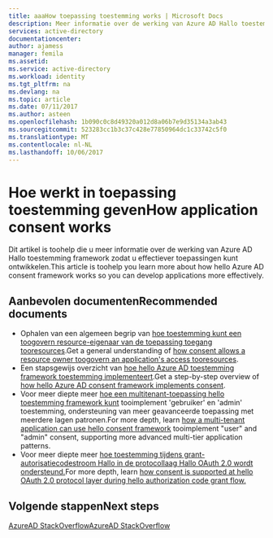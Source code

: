 ```yaml
---
title: aaaHow toepassing toestemming works | Microsoft Docs
description: Meer informatie over de werking van Azure AD Hallo toestemming framework op toosee hoe kunt u bij het ontwikkelen van toepassingen op Azure AD
services: active-directory
documentationcenter: 
author: ajamess
manager: femila
ms.assetid: 
ms.service: active-directory
ms.workload: identity
ms.tgt_pltfrm: na
ms.devlang: na
ms.topic: article
ms.date: 07/11/2017
ms.author: asteen
ms.openlocfilehash: 1b090c0c8d49320a012d8a06b7e9d35134a3ab43
ms.sourcegitcommit: 523283cc1b3c37c428e77850964dc1c33742c5f0
ms.translationtype: MT
ms.contentlocale: nl-NL
ms.lasthandoff: 10/06/2017
---
```

# <a name="how-application-consent-works"></a><span data-ttu-id="3b324-103">Hoe werkt in toepassing toestemming geven</span><span class="sxs-lookup"><span data-stu-id="3b324-103">How application consent works</span></span>

<span data-ttu-id="3b324-104">Dit artikel is toohelp die u meer informatie over de werking van Azure AD Hallo toestemming framework zodat u effectiever toepassingen kunt ontwikkelen.</span><span class="sxs-lookup"><span data-stu-id="3b324-104">This article is toohelp you learn more about how hello Azure AD consent framework works so you can develop applications more effectively.</span></span>

## <a name="recommended-documents"></a><span data-ttu-id="3b324-105">Aanbevolen documenten</span><span class="sxs-lookup"><span data-stu-id="3b324-105">Recommended documents</span></span>

- <span data-ttu-id="3b324-106">Ophalen van een algemeen begrip van [hoe toestemming kunt een toogovern resource-eigenaar van de toepassing toegang tooresources](https://docs.microsoft.com/azure/active-directory/develop/active-directory-dev-glossary#consent).</span><span class="sxs-lookup"><span data-stu-id="3b324-106">Get a general understanding of [how consent allows a resource owner toogovern an application's access tooresources](https://docs.microsoft.com/azure/active-directory/develop/active-directory-dev-glossary#consent).</span></span>
- <span data-ttu-id="3b324-107">Een stapsgewijs overzicht van [hoe hello Azure AD toestemming framework toestemming implementeert](https://docs.microsoft.com/azure/active-directory/develop/active-directory-integrating-applications#overview-of-the-consent-framework).</span><span class="sxs-lookup"><span data-stu-id="3b324-107">Get a step-by-step overview of [how hello Azure AD consent framework implements consent](https://docs.microsoft.com/azure/active-directory/develop/active-directory-integrating-applications#overview-of-the-consent-framework).</span></span>
- <span data-ttu-id="3b324-108">Voor meer diepte meer [hoe een multitenant-toepassing hello toestemming framework kunt](https://docs.microsoft.com/azure/active-directory/develop/active-directory-devhowto-multi-tenant-overview#understanding-user-and-admin-consent) tooimplement 'gebruiker' en 'admin' toestemming, ondersteuning van meer geavanceerde toepassing met meerdere lagen patronen.</span><span class="sxs-lookup"><span data-stu-id="3b324-108">For more depth, learn [how a multi-tenant application can use hello consent framework](https://docs.microsoft.com/azure/active-directory/develop/active-directory-devhowto-multi-tenant-overview#understanding-user-and-admin-consent) tooimplement "user" and "admin" consent, supporting more advanced multi-tier application patterns.</span></span>
- <span data-ttu-id="3b324-109">Voor meer diepte meer [hoe toestemming tijdens grant-autorisatiecodestroom Hallo in de protocollaag Hallo OAuth 2.0 wordt ondersteund.](https://docs.microsoft.com/azure/active-directory/develop/active-directory-protocols-oauth-code#request-an-authorization-code)</span><span class="sxs-lookup"><span data-stu-id="3b324-109">For more depth, learn [how consent is supported at hello OAuth 2.0 protocol layer during hello authorization code grant flow.](https://docs.microsoft.com/azure/active-directory/develop/active-directory-protocols-oauth-code#request-an-authorization-code)</span></span>

## <a name="next-steps"></a><span data-ttu-id="3b324-110">Volgende stappen</span><span class="sxs-lookup"><span data-stu-id="3b324-110">Next steps</span></span>
[<span data-ttu-id="3b324-111">AzureAD StackOverflow</span><span class="sxs-lookup"><span data-stu-id="3b324-111">AzureAD StackOverflow</span></span>](http://stackoverflow.com/questions/tagged/azure-active-directory)
